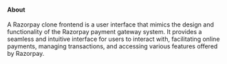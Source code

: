 
#### About

A Razorpay clone frontend is a user interface that mimics the design and functionality of the Razorpay payment gateway system. It provides a seamless and intuitive interface for users to interact with, facilitating online payments, managing transactions, and accessing various features offered by Razorpay.
